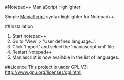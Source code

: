 #Notepad++ ManiaScript Highlighter

Simple [ManiaScript](http://wiki.maniaplanet.com/en/ManiaScript) syntax highlighter for Notepad++.

##Installation
1.  Start notepad++.
2.  Go to 'View' > 'User defined language...'.
3.  Click 'Import' and select the 'maniascript.xml' file.
4.  Restart Notepad++
5.  Maniascript is now available in the list of languages.

##Licence
This project is under GPL V3: http://www.gnu.org/licenses/gpl.html